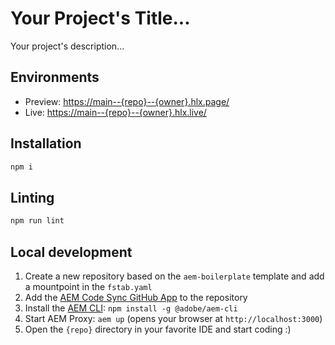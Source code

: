 # Your Project's Title...
Your project's description...

## Environments
- Preview: [https://main--{repo}--{owner}.hlx.page/](https://main--aemesddemo--frappierer.hlx.page/)
- Live: [https://main--{repo}--{owner}.hlx.live/](https://main--aemesddemo--frappierer.hlx.live/)

## Installation

```sh
npm i
```

## Linting

```sh
npm run lint
```

## Local development

1. Create a new repository based on the `aem-boilerplate` template and add a mountpoint in the `fstab.yaml`
1. Add the [AEM Code Sync GitHub App](https://github.com/apps/aem-code-sync) to the repository
1. Install the [AEM CLI](https://github.com/adobe/aem-cli): `npm install -g @adobe/aem-cli`
1. Start AEM Proxy: `aem up` (opens your browser at `http://localhost:3000`)
1. Open the `{repo}` directory in your favorite IDE and start coding :)
